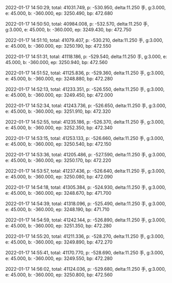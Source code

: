 2022-01-17 14:50:29, total: 41031.749, p: -530.950, delta:11.250 手, g:3.000, e: 45.000, b: -360.000, ep: 3250.490, bp: 472.680

2022-01-17 14:50:50, total: 40984.008, p: -532.570, delta:11.250 手, g:3.000, e: 45.000, b: -360.000, ep: 3249.430, bp: 472.750

2022-01-17 14:51:10, total: 41079.407, p: -530.210, delta:11.250 手, g:3.000, e: 45.000, b: -360.000, ep: 3250.190, bp: 472.550

2022-01-17 14:51:31, total: 41118.186, p: -529.540, delta:11.250 手, g:3.000, e: 45.000, b: -360.000, ep: 3250.940, bp: 472.560

2022-01-17 14:51:52, total: 41125.836, p: -529.360, delta:11.250 手, g:3.000, e: 45.000, b: -360.000, ep: 3248.880, bp: 472.280

2022-01-17 14:52:13, total: 41233.351, p: -526.550, delta:11.250 手, g:3.000, e: 45.000, b: -360.000, ep: 3249.450, bp: 472.000

2022-01-17 14:52:34, total: 41243.736, p: -526.650, delta:11.250 手, g:3.000, e: 45.000, b: -360.000, ep: 3251.910, bp: 472.320

2022-01-17 14:52:55, total: 41235.186, p: -526.370, delta:11.250 手, g:3.000, e: 45.000, b: -360.000, ep: 3252.350, bp: 472.340

2022-01-17 14:53:15, total: 41253.133, p: -526.660, delta:11.250 手, g:3.000, e: 45.000, b: -360.000, ep: 3250.540, bp: 472.150

2022-01-17 14:53:36, total: 41205.486, p: -527.590, delta:11.250 手, g:3.000, e: 45.000, b: -360.000, ep: 3250.170, bp: 472.220

2022-01-17 14:53:57, total: 41237.436, p: -526.640, delta:11.250 手, g:3.000, e: 45.000, b: -360.000, ep: 3250.080, bp: 472.090

2022-01-17 14:54:18, total: 41305.384, p: -524.930, delta:11.250 手, g:3.000, e: 45.000, b: -360.000, ep: 3248.670, bp: 471.700

2022-01-17 14:54:39, total: 41318.096, p: -525.490, delta:11.250 手, g:3.000, e: 45.000, b: -360.000, ep: 3248.190, bp: 471.710

2022-01-17 14:54:59, total: 41242.144, p: -526.890, delta:11.250 手, g:3.000, e: 45.000, b: -360.000, ep: 3251.350, bp: 472.280

2022-01-17 14:55:20, total: 41211.336, p: -528.270, delta:11.250 手, g:3.000, e: 45.000, b: -360.000, ep: 3249.890, bp: 472.270

2022-01-17 14:55:41, total: 41170.770, p: -528.690, delta:11.250 手, g:3.000, e: 45.000, b: -360.000, ep: 3249.550, bp: 472.280

2022-01-17 14:56:02, total: 41124.036, p: -529.680, delta:11.250 手, g:3.000, e: 45.000, b: -360.000, ep: 3250.800, bp: 472.560